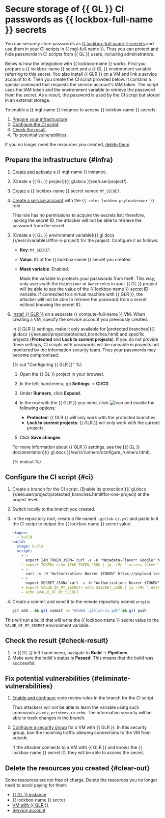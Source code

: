 # Secure storage of {{ GL }} CI passwords as {{ lockbox-full-name }} secrets

You can securely store passwords as [{{ lockbox-full-name }} secrets](../../lockbox/concepts/secret.md) and use them in your CI scripts in {{ mgl-full-name }}. Thus you can protect and hide passwords in CI scripts from {{ GL }} users, including administrators.

Below is how the integration with {{ lockbox-name }} works. First you prepare a {{ lockbox-name }} secret and a {{ GL }} environment variable referring to this secret. You also install {{ GLR }} on a VM and link a service account to it. Then you create the CI script provided below. It contains a special command that requests the service account's IAM token. The script uses the IAM token and the environment variable to retrieve the password from the secret. As a result, the password is used by the CI script but stored in an external storage.

To enable a {{ mgl-name }} instance to access {{ lockbox-name }} secrets:

1. [Prepare your infrastructure](#infra).
1. [Configure the CI script](#ci).
1. [Check the result](#check-result).
1. [Fix potential vulnerabilities](#eliminate-vulnerabilities).

If you no longer need the resources you created, [delete them](#clear-out).

## Prepare the infrastructure {#infra}

1. [Create and activate](../../managed-gitlab/operations/instance/instance-create.md) a {{ mgl-name }} instance.
1. [Create a {{ GL }} project]({{ gl.docs }}/ee/user/project/).
1. [Create](../../lockbox/operations/secret-create.md) a {{ lockbox-name }} secret named `MY_SECRET`.
1. [Create a service account](../../iam/operations/sa/create.md) with the `{{ roles-lockbox-payloadviewer }}` role.

   This role has no permissions to acquire the secrets list; therefore, lacking the secret ID, the attacker will not be able to retrieve the password from the secret.

1. [Create a {{ GL }} environment variable]({{ gl.docs }}/ee/ci/variables/#for-a-project) for the project. Configure it as follows:

   * **Key**: `MY_SECRET`.
   * **Value**: ID of the {{ lockbox-name }} secret you created.
   * **Mask variable**: Enabled.

      Mask the variable to protects your passwords from theft. This way, only users with the `Maintainer` or `Owner` roles in your {{ GL }} project will be able to see the value of the {{ lockbox-name }} secret ID variable. If connected to a virtual machine with {{ GLR }}, the attacker will not be able to retrieve the password from a secret without knowing the secret ID.

1. [Install {{ GLR }}](../../managed-gitlab/tutorials/install-gitlab-runner.md) on a separate {{ compute-full-name }} VM. When creating a VM, specify the service account you previously created.

   In {{ GLR }} settings, make it only available for [protected branches]({{ gl.docs }}/ee/user/project/protected_branches.html) and specific projects (**Protected** and **Lock to current projects**). If you do not provide these settings, CI scripts with passwords will be runnable in projects not monitored by the information security team. Thus your passwords may become compromised.

   {% cut "Configuring {{ GLR }}" %}

   1. Open the {{ GL }} project in your browser.
   1. In the left-hand menu, go **Settings** → **CI/CD**.
   1. Under **Runners**, click **Expand**.
   1. In the row with the {{ GLR }} you need, click ![icon](../../_assets/console-icons/pencil.svg) and enable the following options:

      * **Protected**: {{ GLR }} will only work with the protected branches.
      * **Lock to current projects**: {{ GLR }} will only work with the current projects.

   1. Click **Save changes**.

   For more information about {{ GLR }} settings, see the [{{ GL }} documentation]({{ gl.docs }}/ee/ci/runners/configure_runners.html).

   {% endcut %}

## Configure the CI script {#ci}

1. Create a branch for the CI script. [Enable its protection]({{ gl.docs }}/ee/user/project/protected_branches.html#for-one-project) at the project level.
1. Switch locally to the branch you created.
1. In the repository root, create a file named `.gitlab-ci.yml` and paste to it the CI script to output the {{ lockbox-name }} secret value:

   ```yaml
   stages:
     - build
   build:
     stage: build
     script:
       - >
         export IAM_TOKEN_JSON=`curl -s -H "Metadata-Flavor: Google" http://169.254.169.254/computeMetadata/v1/instance/service-accounts/default/token`
       - export TOKEN=`echo $IAM_TOKEN_JSON | jq -rMc '.access_token'`
       - >
         curl -s -H "Authorization: Bearer $TOKEN" https://payload.lockbox.api.cloud.yandex.net/lockbox/v1/secrets/$SECRET_ID/payload
       - >
         export SECRET_JSON=`curl -s -H "Authorization: Bearer $TOKEN" https://payload.lockbox.api.cloud.yandex.net/lockbox/v1/secrets/$SECRET_ID/payload`
       - export VALUE_OF_MY_SECRET=`echo $SECRET_JSON | jq -rMc '.entries[] | select(.key | contains("MY_SECRET")) | .textValue'`
       - echo $VALUE_OF_MY_SECRET
   ```

1. Create a commit and send it to the remote repository named `origin`:

   ```bash
   git add . && git commit -m "Added .gitlab-ci.yml" && git push
   ```

This will run a build that will write the {{ lockbox-name }} secret value to the `VALUE_OF_MY_SECRET` environment variable.

## Check the result {#check-result}

1. In {{ GL }} left-hand menu, navigate to **Build** → **Pipelines**.
1. Make sure the build's status is **Passed**. This means that the build was successful.

## Fix potential vulnerabilities {#eliminate-vulnerabilities}

1. [Enable and configure](../../managed-gitlab/operations/approval-rules.md) code review rules in the branch for the CI script.

   Thus attackers will not be able to learn the variable using such commands as `env`, `printenv`, or `echo`. The information security will be able to track changes in the branch.

1. [Configure a security group](../../vpc/operations/security-group-add-rule.md) for a VM with {{ GLR }}. In this security group, ban the incoming traffic allowing connections to the VM from outside.


   If the attacker connects to a VM with {{ GLR }} and knows the {{ lockbox-name }} secret ID, they will be able to access the secret.

## Delete the resources you created {#clear-out}

Some resources are not free of charge. Delete the resources you no longer need to avoid paying for them:

* [{{ GL }} instance](../../managed-gitlab/operations/instance/instance-delete.md)
* [{{ lockbox-name }} secret](../../lockbox/operations/secret-delete.md)
* [VM with {{ GLR }}](../../compute/operations/vm-control/vm-delete.md)
* [Service account](../../iam/operations/sa/delete.md)
